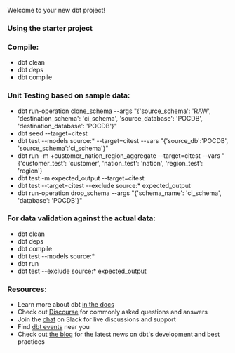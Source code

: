Welcome to your new dbt project!

### Using the starter project

### Compile:
- dbt clean
- dbt deps
- dbt compile

### Unit Testing based on sample data:
- dbt run-operation clone_schema --args "{'source_schema': 'RAW', 'destination_schema': 'ci_schema', 'source_database': 'POCDB', 'destination_database': 'POCDB'}"
- dbt seed --target=citest
- dbt test --models source:* --target=citest --vars "{'source_db':'POCDB', 'source_schema':'ci_schema'}"
- dbt run -m +customer_nation_region_aggregate --target=citest --vars "{'customer_test': 'customer', 'nation_test': 'nation', 'region_test': 'region'}
- dbt test -m expected_output --target=citest
- dbt test --target=citest --exclude source:* expected_output
- dbt run-operation drop_schema --args "{'schema_name': 'ci_schema', 'database': 'POCDB'}"

### For data validation against the actual data:
- dbt clean
- dbt deps
- dbt compile
- dbt test --models source:*
- dbt run
- dbt test --exclude source:* expected_output

### Resources:
- Learn more about dbt [in the docs](https://docs.getdbt.com/docs/introduction)
- Check out [Discourse](https://discourse.getdbt.com/) for commonly asked questions and answers
- Join the [chat](http://slack.getdbt.com/) on Slack for live discussions and support
- Find [dbt events](https://events.getdbt.com) near you
- Check out [the blog](https://blog.getdbt.com/) for the latest news on dbt's development and best practices



